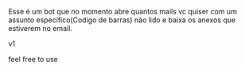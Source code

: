 Esse é um bot que no momento abre quantos mails vc quiser com um assunto específico(Codigo de barras) não lido e baixa os anexos que estiverem no email.

v1

feel free to use

